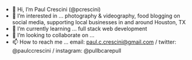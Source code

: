 - 👋 Hi, I’m Paul Crescini (@pcrescini) 
- 👀 I’m interested in ... photography & videography, food blogging on social media, supporting local businesses in and around Houston, TX
- 🌱 I’m currently learning ... full stack web development
- 💞️ I’m looking to collaborate on ...
- 📫 How to reach me ... email: paul.c.crescini@gmail.com / twitter: @paulccrescini / instagram: @pullbcarepull

<!---
pcrescini/pcrescini is a ✨ special ✨ repository because its `README.md` (this file) appears on your GitHub profile.
You can click the Preview link to take a look at your changes.
--->
